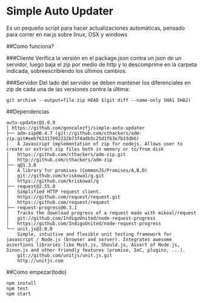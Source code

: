 # Simple Auto Updater
Es un pequeño script para hacer actualizaciones automáticas, pensado para correr en nw.js sobre linux, OSX y windows

##Como funciona?

###Cliente
Verifica la versión en el package.json contra un json de un servidor, luego baja el zip por medio de http y lo descomprime en la carpeta indicada, sobreescribiendo los últimos cambios.

###Servidor
Del lado del servidor se deben mantener los diferenciales en zip de cada una de las versiones contra la última:
```
git archive --output=file.zip HEAD $(git diff --name-only SHA1 SHA2)
```

##Dependencias
```
auto-updater@1.0.0
│ https://github.com/gonzalezfj/simple-auto-updater
├── adm-zip@0.4.7 (git://github.com/cthackers/adm-zip.git#eeb763317092232b73f4adb5c25d1f63e7b33db6)
│   A Javascript implementation of zip for nodejs. Allows user to create or extract zip files both in memory or to/from disk
│   https://github.com/cthackers/adm-zip.git
│   http://github.com/cthackers/adm-zip
├── q@1.3.0
│   A library for promises (CommonJS/Promises/A,B,D)
│   git://github.com/kriskowal/q.git
│   https://github.com/kriskowal/q
├── request@2.55.0
│   Simplified HTTP request client.
│   https://github.com/request/request.git
│   https://github.com/request/request
├── request-progress@0.3.1
│   Tracks the download progress of a request made with mikeal/request
│   git://github.com/IndigoUnited/node-request-progress
│   https://github.com/IndigoUnited/node-request-progress
└── unit.js@2.0.0
    Simple, intuitive and flexible unit testing framework for javascript / Node.js (browser and server). Integrates awesome assertions libraries like Must.js, Should.js, Assert of Node.js, Sinon.js and other friendly features (promise, IoC, plugins, ...).
    git://github.com/unitjs/unit.js.git
    http://unitjs.com
```
##Como empezar(todo)
```
npm install
npm test
npm start
```